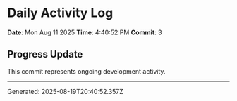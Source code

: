 # Daily Activity Log

**Date**: Mon Aug 11 2025
**Time**: 4:40:52 PM
**Commit**: 3

## Progress Update

This commit represents ongoing development activity.

---
Generated: 2025-08-19T20:40:52.357Z
